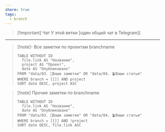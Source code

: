 ```yaml
---
share: true
tags:
  - branch
---
```


> [!important] Чат
>  У этой ветки [один общий чат в Telegram](
___
> [!note]- Все заметки по проектам branchname
> ```dataview
> TABLE WITHOUT ID
> 	file.link AS "Название",
> 	project AS "Проект",
> 	date AS "Опубликовано"
> FROM "data/03. 🌱Ваши заметки" OR "data/04. 🪴Ваши статьи"
> WHERE branch = [[]] AND project
> SORT date DESC, project ASC
> ``` 

> [!note] Прочие заметки по branchname
> ```dataview
> TABLE WITHOUT ID
> 	file.link AS "Название",
> 	date AS "Опубликовано"
> FROM "data/03. 🌱Ваши заметки" OR "data/04. 🪴Ваши статьи"
> WHERE branch = [[]] AND !project
> SORT date DESC, file.link ASC
> ``` 
